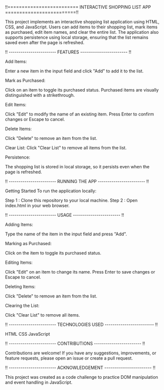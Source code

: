 !!========================= INTERACTIVE SHOPPING LIST APP =========================!!

This project implements an interactive shopping list application using HTML, CSS, and JavaScript. Users can add items to their shopping list, mark items as purchased, edit item names, and clear the entire list. The application also supports persistence using local storage, ensuring that the list remains saved even after the page is refreshed.

!! ------------------------ FEATURES  ------------------------ !!

Add Items:

Enter a new item in the input field and click "Add" to add it to the list.

Mark as Purchased: 

Click on an item to toggle its purchased status. Purchased items are visually distinguished with a strikethrough.

Edit Items: 

Click "Edit" to modify the name of an existing item. Press Enter to confirm changes or Escape to cancel.

Delete Items: 

Click "Delete" to remove an item from the list.

Clear List: Click "Clear List" to remove all items from the list.

Persistence: 

The shopping list is stored in local storage, so it persists even when the page is refreshed.

!! ------------------------ RUNNING THE APP  ------------------------ !!

Getting Started
To run the application locally:

Step 1 : Clone this repository to your local machine.
Step 2 : Open index.html in your web browser.

!! ------------------------ USAGE  ------------------------ !!

Adding Items: 

Type the name of the item in the input field and press "Add".

Marking as Purchased: 

Click on the item to toggle its purchased status.

Editing Items: 

Click "Edit" on an item to change its name. Press Enter to save changes or Escape to cancel.

Deleting Items: 

Click "Delete" to remove an item from the list.

Clearing the List: 

Click "Clear List" to remove all items.

!! ------------------------ TECHNOLOGIES USED  ------------------------- !!

HTML
CSS
JavaScript

!! ------------------------ CONTRIBUTIONS  ------------------------ !!

Contributions are welcome! If you have any suggestions, improvements, or feature requests, please open an issue or create a pull request.

!! ------------------------ ACKNOWLEDGEMENT  ------------------------ !!

This project was created as a code challenge to practice DOM manipulation and event handling in JavaScript.
